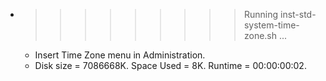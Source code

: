* >>>>>>>>> Running inst-std-system-time-zone.sh ...
  * Insert Time Zone menu in Administration.
  * Disk size = 7086668K. Space Used = 8K. Runtime = 00:00:00:02.
